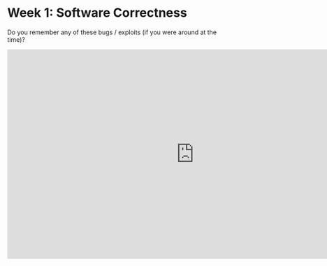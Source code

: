 # Week 1: Software Correctness


Do you remember any of these bugs / exploits (if you were around at the time)?

<iframe width="854" height="480" src="https://www.youtube.com/embed/Iq_r7IcNmUk?si=dpDgxD5C-GFMoGEt" title="YouTube video player" frameborder="0" allow="accelerometer; autoplay; clipboard-write; encrypted-media; gyroscope; picture-in-picture; web-share" referrerpolicy="strict-origin-when-cross-origin" allowfullscreen></iframe>